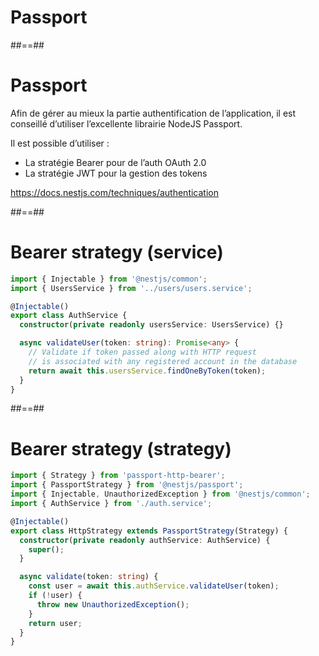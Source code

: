<!-- .slide: class="transition-orange sfeir-bg-white-4" -->

# Passport

##==##
# Passport
Afin de gérer au mieux la partie authentification de l’application, il est conseillé d’utiliser l’excellente librairie NodeJS Passport.

Il est possible d’utiliser :

* La stratégie Bearer pour de l’auth OAuth 2.0
* La stratégie JWT pour la gestion des tokens

https://docs.nestjs.com/techniques/authentication

##==##
<!-- .slide: class="with-code" -->

# Bearer strategy (service)
```typescript
import { Injectable } from '@nestjs/common';
import { UsersService } from '../users/users.service';

@Injectable()
export class AuthService {
  constructor(private readonly usersService: UsersService) {}

  async validateUser(token: string): Promise<any> {
    // Validate if token passed along with HTTP request
    // is associated with any registered account in the database
    return await this.usersService.findOneByToken(token);
  }
}
```
<!-- .slide: class="big-code" -->

##==##
<!-- .slide: class="with-code" -->

# Bearer strategy (strategy)
```typescript
import { Strategy } from 'passport-http-bearer';
import { PassportStrategy } from '@nestjs/passport';
import { Injectable, UnauthorizedException } from '@nestjs/common';
import { AuthService } from './auth.service';

@Injectable()
export class HttpStrategy extends PassportStrategy(Strategy) {
  constructor(private readonly authService: AuthService) {
    super();
  }

  async validate(token: string) {
    const user = await this.authService.validateUser(token);
    if (!user) {
      throw new UnauthorizedException();
    }
    return user;
  }
}
```
<!-- .slide: class="big-code" -->
